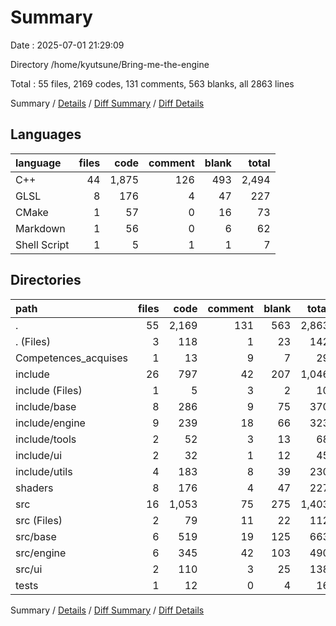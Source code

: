 # Summary

Date : 2025-07-01 21:29:09

Directory /home/kyutsune/Bring-me-the-engine

Total : 55 files,  2169 codes, 131 comments, 563 blanks, all 2863 lines

Summary / [Details](details.md) / [Diff Summary](diff.md) / [Diff Details](diff-details.md)

## Languages
| language | files | code | comment | blank | total |
| :--- | ---: | ---: | ---: | ---: | ---: |
| C++ | 44 | 1,875 | 126 | 493 | 2,494 |
| GLSL | 8 | 176 | 4 | 47 | 227 |
| CMake | 1 | 57 | 0 | 16 | 73 |
| Markdown | 1 | 56 | 0 | 6 | 62 |
| Shell Script | 1 | 5 | 1 | 1 | 7 |

## Directories
| path | files | code | comment | blank | total |
| :--- | ---: | ---: | ---: | ---: | ---: |
| . | 55 | 2,169 | 131 | 563 | 2,863 |
| . (Files) | 3 | 118 | 1 | 23 | 142 |
| Competences_acquises | 1 | 13 | 9 | 7 | 29 |
| include | 26 | 797 | 42 | 207 | 1,046 |
| include (Files) | 1 | 5 | 3 | 2 | 10 |
| include/base | 8 | 286 | 9 | 75 | 370 |
| include/engine | 9 | 239 | 18 | 66 | 323 |
| include/tools | 2 | 52 | 3 | 13 | 68 |
| include/ui | 2 | 32 | 1 | 12 | 45 |
| include/utils | 4 | 183 | 8 | 39 | 230 |
| shaders | 8 | 176 | 4 | 47 | 227 |
| src | 16 | 1,053 | 75 | 275 | 1,403 |
| src (Files) | 2 | 79 | 11 | 22 | 112 |
| src/base | 6 | 519 | 19 | 125 | 663 |
| src/engine | 6 | 345 | 42 | 103 | 490 |
| src/ui | 2 | 110 | 3 | 25 | 138 |
| tests | 1 | 12 | 0 | 4 | 16 |

Summary / [Details](details.md) / [Diff Summary](diff.md) / [Diff Details](diff-details.md)